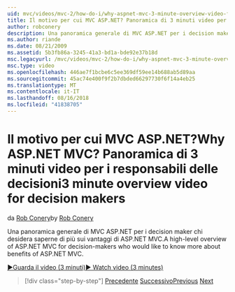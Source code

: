 ```yaml
---
uid: mvc/videos/mvc-2/how-do-i/why-aspnet-mvc-3-minute-overview-video-for-decision-makers
title: Il motivo per cui MVC ASP.NET? Panoramica di 3 minuti video per i responsabili decisionali | Microsoft Docs
author: robconery
description: Una panoramica generale di MVC ASP.NET per i decision maker chi desidera saperne di più sui vantaggi di ASP.NET MVC.
ms.author: riande
ms.date: 08/21/2009
ms.assetid: 5b3fb86a-3245-41a3-bd1a-bde92e37b18d
msc.legacyurl: /mvc/videos/mvc-2/how-do-i/why-aspnet-mvc-3-minute-overview-video-for-decision-makers
msc.type: video
ms.openlocfilehash: 446ae7f1bcbe6c5ee369df59ee14b688ab5d89aa
ms.sourcegitcommit: 45ac74e400f9f2b7dbded66297730f6f14a4eb25
ms.translationtype: MT
ms.contentlocale: it-IT
ms.lasthandoff: 08/16/2018
ms.locfileid: "41838705"
---
```

<a name="why-aspnet-mvc-3-minute-overview-video-for-decision-makers"></a><span data-ttu-id="dcf42-104">Il motivo per cui MVC ASP.NET?</span><span class="sxs-lookup"><span data-stu-id="dcf42-104">Why ASP.NET MVC?</span></span> <span data-ttu-id="dcf42-105">Panoramica di 3 minuti video per i responsabili delle decisioni</span><span class="sxs-lookup"><span data-stu-id="dcf42-105">3 minute overview video for decision makers</span></span>
====================
<span data-ttu-id="dcf42-106">da [Rob Conery](https://github.com/robconery)</span><span class="sxs-lookup"><span data-stu-id="dcf42-106">by [Rob Conery](https://github.com/robconery)</span></span>

<span data-ttu-id="dcf42-107">Una panoramica generale di MVC ASP.NET per i decision maker chi desidera saperne di più sui vantaggi di ASP.NET MVC.</span><span class="sxs-lookup"><span data-stu-id="dcf42-107">A high-level overview of ASP.NET MVC for decision-makers who would like to know more about benefits of ASP.NET MVC.</span></span>

[<span data-ttu-id="dcf42-108">&#9654;Guarda il video (3 minuti)</span><span class="sxs-lookup"><span data-stu-id="dcf42-108">&#9654; Watch video (3 minutes)</span></span>](https://channel9.msdn.com/Blogs/ASP-NET-Site-Videos/why-aspnet-mvc-3-minute-overview-video-for-decision-makers)

> [!div class="step-by-step"]
> <span data-ttu-id="dcf42-109">[Precedente](what-is-aspnet-mvc-80-minute-technical-video-for-developers-building-nerddinner.md)
> [Successivo](aspnet-mvc-how-10-minute-technical-video-for-developers.md)</span><span class="sxs-lookup"><span data-stu-id="dcf42-109">[Previous](what-is-aspnet-mvc-80-minute-technical-video-for-developers-building-nerddinner.md)
[Next](aspnet-mvc-how-10-minute-technical-video-for-developers.md)</span></span>
